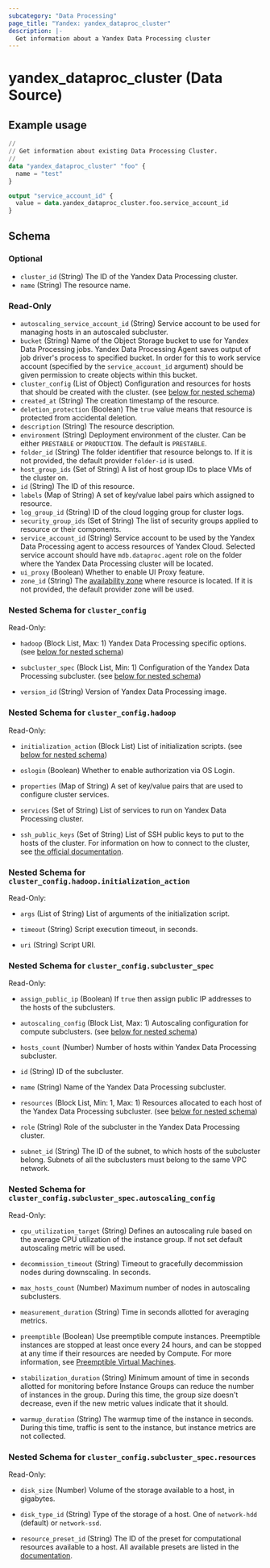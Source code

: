 ```yaml
---
subcategory: "Data Processing"
page_title: "Yandex: yandex_dataproc_cluster"
description: |-
  Get information about a Yandex Data Processing cluster
---
```


# yandex_dataproc_cluster (Data Source)



## Example usage

```terraform
//
// Get information about existing Data Processing Cluster.
//
data "yandex_dataproc_cluster" "foo" {
  name = "test"
}

output "service_account_id" {
  value = data.yandex_dataproc_cluster.foo.service_account_id
}
```

<!-- schema generated by tfplugindocs -->
## Schema

### Optional

- `cluster_id` (String) The ID of the Yandex Data Processing cluster.
- `name` (String) The resource name.

### Read-Only

- `autoscaling_service_account_id` (String) Service account to be used for managing hosts in an autoscaled subcluster.
- `bucket` (String) Name of the Object Storage bucket to use for Yandex Data Processing jobs. Yandex Data Processing Agent saves output of job driver's process to specified bucket. In order for this to work service account (specified by the `service_account_id` argument) should be given permission to create objects within this bucket.
- `cluster_config` (List of Object) Configuration and resources for hosts that should be created with the cluster. (see [below for nested schema](#nestedatt--cluster_config))
- `created_at` (String) The creation timestamp of the resource.
- `deletion_protection` (Boolean) The `true` value means that resource is protected from accidental deletion.
- `description` (String) The resource description.
- `environment` (String) Deployment environment of the cluster. Can be either `PRESTABLE` or `PRODUCTION`. The default is `PRESTABLE`.
- `folder_id` (String) The folder identifier that resource belongs to. If it is not provided, the default provider `folder-id` is used.
- `host_group_ids` (Set of String) A list of host group IDs to place VMs of the cluster on.
- `id` (String) The ID of this resource.
- `labels` (Map of String) A set of key/value label pairs which assigned to resource.
- `log_group_id` (String) ID of the cloud logging group for cluster logs.
- `security_group_ids` (Set of String) The list of security groups applied to resource or their components.
- `service_account_id` (String) Service account to be used by the Yandex Data Processing agent to access resources of Yandex Cloud. Selected service account should have `mdb.dataproc.agent` role on the folder where the Yandex Data Processing cluster will be located.
- `ui_proxy` (Boolean) Whether to enable UI Proxy feature.
- `zone_id` (String) The [availability zone](https://yandex.cloud/docs/overview/concepts/geo-scope) where resource is located. If it is not provided, the default provider zone will be used.

<a id="nestedatt--cluster_config"></a>
### Nested Schema for `cluster_config`

Read-Only:

- `hadoop` (Block List, Max: 1) Yandex Data Processing specific options. (see [below for nested schema](#nestedobjatt--cluster_config--hadoop))

- `subcluster_spec` (Block List, Min: 1) Configuration of the Yandex Data Processing subcluster. (see [below for nested schema](#nestedobjatt--cluster_config--subcluster_spec))

- `version_id` (String) Version of Yandex Data Processing image.


<a id="nestedobjatt--cluster_config--hadoop"></a>
### Nested Schema for `cluster_config.hadoop`

Read-Only:

- `initialization_action` (Block List) List of initialization scripts. (see [below for nested schema](#nestedobjatt--cluster_config--hadoop--initialization_action))

- `oslogin` (Boolean) Whether to enable authorization via OS Login.

- `properties` (Map of String) A set of key/value pairs that are used to configure cluster services.

- `services` (Set of String) List of services to run on Yandex Data Processing cluster.

- `ssh_public_keys` (Set of String) List of SSH public keys to put to the hosts of the cluster. For information on how to connect to the cluster, see [the official documentation](https://yandex.cloud/docs/data-proc/operations/connect).


<a id="nestedobjatt--cluster_config--hadoop--initialization_action"></a>
### Nested Schema for `cluster_config.hadoop.initialization_action`

Read-Only:

- `args` (List of String) List of arguments of the initialization script.

- `timeout` (String) Script execution timeout, in seconds.

- `uri` (String) Script URI.




<a id="nestedobjatt--cluster_config--subcluster_spec"></a>
### Nested Schema for `cluster_config.subcluster_spec`

Read-Only:

- `assign_public_ip` (Boolean) If `true` then assign public IP addresses to the hosts of the subclusters.

- `autoscaling_config` (Block List, Max: 1) Autoscaling configuration for compute subclusters. (see [below for nested schema](#nestedobjatt--cluster_config--subcluster_spec--autoscaling_config))

- `hosts_count` (Number) Number of hosts within Yandex Data Processing subcluster.

- `id` (String) ID of the subcluster.

- `name` (String) Name of the Yandex Data Processing subcluster.

- `resources` (Block List, Min: 1, Max: 1) Resources allocated to each host of the Yandex Data Processing subcluster. (see [below for nested schema](#nestedobjatt--cluster_config--subcluster_spec--resources))

- `role` (String) Role of the subcluster in the Yandex Data Processing cluster.

- `subnet_id` (String) The ID of the subnet, to which hosts of the subcluster belong. Subnets of all the subclusters must belong to the same VPC network.


<a id="nestedobjatt--cluster_config--subcluster_spec--autoscaling_config"></a>
### Nested Schema for `cluster_config.subcluster_spec.autoscaling_config`

Read-Only:

- `cpu_utilization_target` (String) Defines an autoscaling rule based on the average CPU utilization of the instance group. If not set default autoscaling metric will be used.

- `decommission_timeout` (String) Timeout to gracefully decommission nodes during downscaling. In seconds.

- `max_hosts_count` (Number) Maximum number of nodes in autoscaling subclusters.

- `measurement_duration` (String) Time in seconds allotted for averaging metrics.

- `preemptible` (Boolean) Use preemptible compute instances. Preemptible instances are stopped at least once every 24 hours, and can be stopped at any time if their resources are needed by Compute. For more information, see [Preemptible Virtual Machines](https://yandex.cloud/docs/compute/concepts/preemptible-vm).

- `stabilization_duration` (String) Minimum amount of time in seconds allotted for monitoring before Instance Groups can reduce the number of instances in the group. During this time, the group size doesn't decrease, even if the new metric values indicate that it should.

- `warmup_duration` (String) The warmup time of the instance in seconds. During this time, traffic is sent to the instance, but instance metrics are not collected.



<a id="nestedobjatt--cluster_config--subcluster_spec--resources"></a>
### Nested Schema for `cluster_config.subcluster_spec.resources`

Read-Only:

- `disk_size` (Number) Volume of the storage available to a host, in gigabytes.

- `disk_type_id` (String) Type of the storage of a host. One of `network-hdd` (default) or `network-ssd`.

- `resource_preset_id` (String) The ID of the preset for computational resources available to a host. All available presets are listed in the [documentation](https://yandex.cloud/docs/data-proc/concepts/instance-types).

